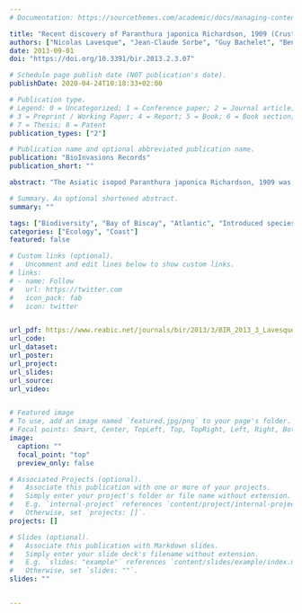 ```yaml
---
# Documentation: https://sourcethemes.com/academic/docs/managing-content/

title: "Recent discovery of Paranthura japonica Richardson, 1909 (Crustacea: Isopoda: Paranthuridae) in European marine waters (Arcachon Bay, Bay of Biscay"
authors: ["Nicolas Lavesque", "Jean-Claude Sorbe", "Guy Bachelet", "Benoit Gouillieux", "Xavier de Montaudouin", "admin", "Hugues Blanchet", "Sophie Dubois"]
date: 2013-09-01
doi: "https://doi.org/10.3391/bir.2013.2.3.07"

# Schedule page publish date (NOT publication's date).
publishDate: 2020-04-24T10:18:33+02:00

# Publication type.
# Legend: 0 = Uncategorized; 1 = Conference paper; 2 = Journal article;
# 3 = Preprint / Working Paper; 4 = Report; 5 = Book; 6 = Book section;
# 7 = Thesis; 8 = Patent
publication_types: ["2"]

# Publication name and optional abbreviated publication name.
publication: "BioInvasions Records"
publication_short: ""

abstract: "The Asiatic isopod Paranthura japonica Richardson, 1909 was collected in 2007 in Arcachon Bay (SW France), where the species occurs in a variety of habitats, both in the intertidal and at shallow depths. This species, native to the Sea of Japan, may have been accidentally introduced in Arcachon Bay with oyster transfers or as fouling on ship hulls.."

# Summary. An optional shortened abstract.
summary: ""

tags: ["Biodiversity", "Bay of Biscay", "Atlantic", "Introduced species"]
categories: ["Ecology", "Coast"]
featured: false

# Custom links (optional).
#   Uncomment and edit lines below to show custom links.
# links:
# - name: Follow
#   url: https://twitter.com
#   icon_pack: fab
#   icon: twitter


url_pdf: https://www.reabic.net/journals/bir/2013/3/BIR_2013_3_Lavesque_etal.pdf
url_code:
url_dataset: 
url_poster: 
url_project:
url_slides:
url_source:
url_video: 


# Featured image
# To use, add an image named `featured.jpg/png` to your page's folder. 
# Focal points: Smart, Center, TopLeft, Top, TopRight, Left, Right, BottomLeft, Bottom, BottomRight.
image:
  caption: ""
  focal_point: "top"
  preview_only: false

# Associated Projects (optional).
#   Associate this publication with one or more of your projects.
#   Simply enter your project's folder or file name without extension.
#   E.g. `internal-project` references `content/project/internal-project/index.md`.
#   Otherwise, set `projects: []`.
projects: []

# Slides (optional).
#   Associate this publication with Markdown slides.
#   Simply enter your slide deck's filename without extension.
#   E.g. `slides: "example"` references `content/slides/example/index.md`.
#   Otherwise, set `slides: ""`.
slides: ""


---
```

